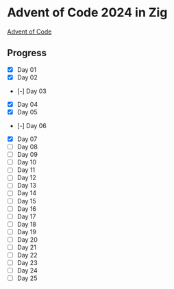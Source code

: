 # Advent of Code 2024 in Zig

[Advent of Code](https://adventofcode.com/2024)

## Progress

- [x] Day 01
- [x] Day 02
- [-] Day 03
- [x] Day 04
- [x] Day 05
- [-] Day 06
- [x] Day 07
- [ ] Day 08
- [ ] Day 09
- [ ] Day 10
- [ ] Day 11
- [ ] Day 12
- [ ] Day 13
- [ ] Day 14
- [ ] Day 15
- [ ] Day 16
- [ ] Day 17
- [ ] Day 18
- [ ] Day 19
- [ ] Day 20
- [ ] Day 21
- [ ] Day 22
- [ ] Day 23
- [ ] Day 24
- [ ] Day 25
